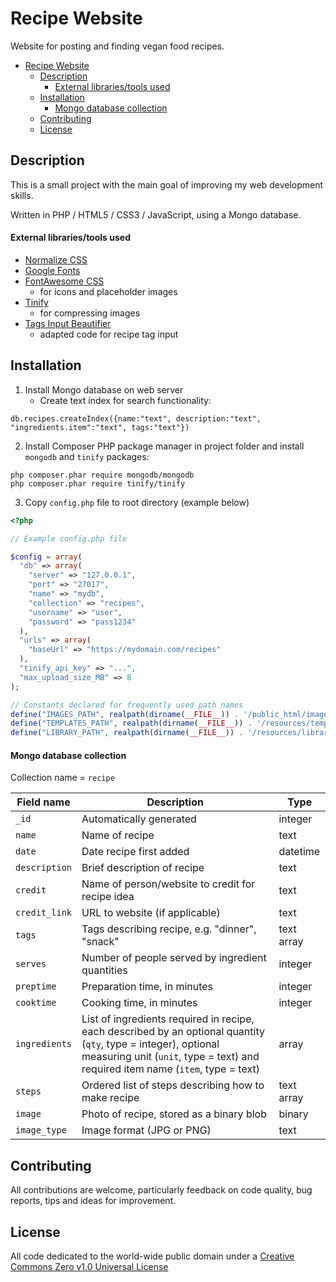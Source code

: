 # Recipe Website

Website for posting and finding vegan food recipes.

- [Recipe Website](#recipe-website)
  - [Description](#description)
      - [External libraries/tools used](#external-librariestools-used)
  - [Installation](#installation)
      - [Mongo database collection](#mongo-database-collection)
  - [Contributing](#contributing)
  - [License](#license)

## Description

This is a small project with the main goal of improving my web development skills.

Written in PHP / HTML5 / CSS3 / JavaScript, using a Mongo database.

#### External libraries/tools used

- [Normalize CSS](https://necolas.github.io/normalize.css/)
- [Google Fonts](https://fonts.google.com/)
- [FontAwesome CSS](https://fontawesome.com/)
  - for icons and placeholder images
- [Tinify](https://tinypng.com/)
  - for compressing images
- [Tags Input Beautifier](https://github.com/tovic/tags-input-beautifier)
  - adapted code for recipe tag input

## Installation

1. Install Mongo database on web server
   - Create text index for search functionality:
```
db.recipes.createIndex({name:"text", description:"text", "ingredients.item":"text", tags:"text"})
```
2. Install Composer PHP package manager in project folder and install `mongodb` and `tinify` packages:
```
php composer.phar require mongodb/mongodb
php composer.phar require tinify/tinify
```
3. Copy `config.php` file to root directory (example below)

```php
<?php

// Example config.php file

$config = array(
  "db" => array(
    "server" => "127.0.0.1",
    "port" => "27017",
    "name" => "mydb",
    "collection" => "recipes",
    "username" => "user",
    "password" => "pass1234"
  ),
  "urls" => array(
    "baseUrl" => "https://mydomain.com/recipes"
  ),
  "tinify_api_key" => "...",
  "max_upload_size_MB" => 8
);

// Constants declared for frequently used path names
define("IMAGES_PATH", realpath(dirname(__FILE__)) . '/public_html/images');
define("TEMPLATES_PATH", realpath(dirname(__FILE__)) . '/resources/templates');
define("LIBRARY_PATH", realpath(dirname(__FILE__)) . '/resources/library');
 ```

#### Mongo database collection

Collection name = `recipe`

| Field name    | Description                                                                                                                                                                                        | Type       |
| ------------- | -------------------------------------------------------------------------------------------------------------------------------------------------------------------------------------------------- | ---------- |
| `_id`         | Automatically generated                                                                                                                                                                            | integer    |
| `name`        | Name of recipe                                                                                                                                                                                     | text       |
| `date`        | Date recipe first added                                                                                                                                                                            | datetime   |
| `description` | Brief description of recipe                                                                                                                                                                        | text       |
| `credit`      | Name of person/website to credit for recipe idea                                                                                                                                                   | text       |
| `credit_link` | URL to website (if applicable)                                                                                                                                                                     | text       |
| `tags`        | Tags describing recipe, e.g. "dinner", "snack"                                                                                                                                                     | text array |
| `serves`      | Number of people served by ingredient quantities                                                                                                                                                   | integer    |
| `preptime`    | Preparation time, in minutes                                                                                                                                                                       | integer    |
| `cooktime`    | Cooking time, in minutes                                                                                                                                                                           | integer    |
| `ingredients` | List of ingredients required in recipe, each described by an optional quantity (`qty`, type = integer), optional measuring unit (`unit`, type = text) and required item name (`item`, type = text) | array      |
| `steps`       | Ordered list of steps describing how to make recipe                                                                                                                                                | text array |
| `image`       | Photo of recipe, stored as a binary blob                                                                                                                                                           | binary     |
| `image_type`  | Image format (JPG or PNG)                                                                                                                                                                          | text       |

## Contributing

All contributions are welcome, particularly feedback on code quality, bug reports, tips and ideas for improvement.

## License

All code dedicated to the world-wide public domain under a [Creative Commons Zero v1.0 Universal License](https://creativecommons.org/publicdomain/zero/1.0/)
